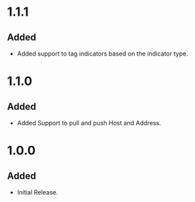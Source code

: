 # 1.1.1
## Added
- Added support to tag indicators based on the indicator type.

# 1.1.0
## Added
- Added Support to pull and push Host and Address.

# 1.0.0
## Added
- Initial Release.

